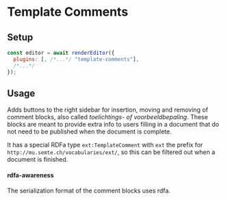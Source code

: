 # Template Comments

## Setup

```javascript
const editor = await renderEditor({
  plugins: [, /*...*/ "template-comments"],
  /*...*/
});
```

## Usage

Adds buttons to the right sidebar for insertion, moving and removing of comment blocks, also called _toelichtings- of voorbeeldbepaling_. These blocks are meant to provide extra info to users filling in a document that do not need to be published when the document is complete.

It has a special RDFa type `ext:TemplateComment` with `ext` the prefix for `http://mu.semte.ch/vocabularies/ext/`, so this can be filtered out when a document is finished.

#### rdfa-awareness

The serialization format of the comment blocks uses rdfa.
